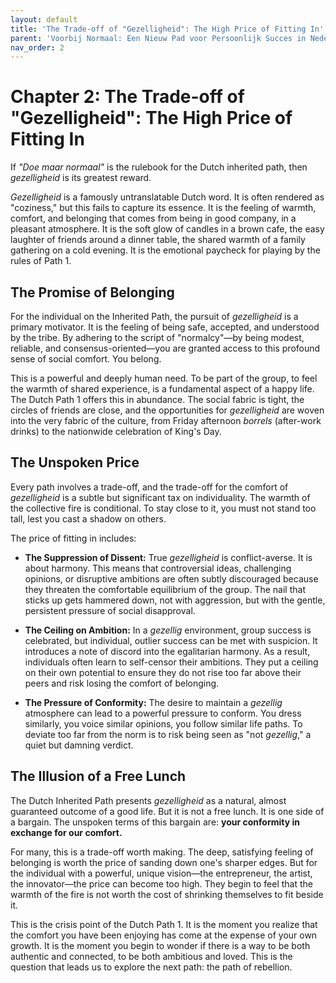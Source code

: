 ```yaml
---
layout: default
title: 'The Trade-off of "Gezelligheid": The High Price of Fitting In'
parent: 'Voorbij Normaal: Een Nieuw Pad voor Persoonlijk Succes in Nederland'
nav_order: 2
---
```


# Chapter 2: The Trade-off of "Gezelligheid": The High Price of Fitting In

If *"Doe maar normaal"* is the rulebook for the Dutch inherited path, then *gezelligheid* is its greatest reward. 

*Gezelligheid* is a famously untranslatable Dutch word. It is often rendered as "coziness," but this fails to capture its essence. It is the feeling of warmth, comfort, and belonging that comes from being in good company, in a pleasant atmosphere. It is the soft glow of candles in a brown cafe, the easy laughter of friends around a dinner table, the shared warmth of a family gathering on a cold evening. It is the emotional paycheck for playing by the rules of Path 1.

## The Promise of Belonging

For the individual on the Inherited Path, the pursuit of *gezelligheid* is a primary motivator. It is the feeling of being safe, accepted, and understood by the tribe. By adhering to the script of "normalcy"—by being modest, reliable, and consensus-oriented—you are granted access to this profound sense of social comfort. You belong.

This is a powerful and deeply human need. To be part of the group, to feel the warmth of shared experience, is a fundamental aspect of a happy life. The Dutch Path 1 offers this in abundance. The social fabric is tight, the circles of friends are close, and the opportunities for *gezelligheid* are woven into the very fabric of the culture, from Friday afternoon *borrels* (after-work drinks) to the nationwide celebration of King's Day.

## The Unspoken Price

Every path involves a trade-off, and the trade-off for the comfort of *gezelligheid* is a subtle but significant tax on individuality. The warmth of the collective fire is conditional. To stay close to it, you must not stand too tall, lest you cast a shadow on others. 

The price of fitting in includes:

*   **The Suppression of Dissent:** True *gezelligheid* is conflict-averse. It is about harmony. This means that controversial ideas, challenging opinions, or disruptive ambitions are often subtly discouraged because they threaten the comfortable equilibrium of the group. The nail that sticks up gets hammered down, not with aggression, but with the gentle, persistent pressure of social disapproval.

*   **The Ceiling on Ambition:** In a *gezellig* environment, group success is celebrated, but individual, outlier success can be met with suspicion. It introduces a note of discord into the egalitarian harmony. As a result, individuals often learn to self-censor their ambitions. They put a ceiling on their own potential to ensure they do not rise too far above their peers and risk losing the comfort of belonging.

*   **The Pressure of Conformity:** The desire to maintain a *gezellig* atmosphere can lead to a powerful pressure to conform. You dress similarly, you voice similar opinions, you follow similar life paths. To deviate too far from the norm is to risk being seen as "not *gezellig*," a quiet but damning verdict.

## The Illusion of a Free Lunch

The Dutch Inherited Path presents *gezelligheid* as a natural, almost guaranteed outcome of a good life. But it is not a free lunch. It is one side of a bargain. The unspoken terms of this bargain are: **your conformity in exchange for our comfort.**

For many, this is a trade-off worth making. The deep, satisfying feeling of belonging is worth the price of sanding down one's sharper edges. But for the individual with a powerful, unique vision—the entrepreneur, the artist, the innovator—the price can become too high. They begin to feel that the warmth of the fire is not worth the cost of shrinking themselves to fit beside it.

This is the crisis point of the Dutch Path 1. It is the moment you realize that the comfort you have been enjoying has come at the expense of your own growth. It is the moment you begin to wonder if there is a way to be both authentic and connected, to be both ambitious and loved. This is the question that leads us to explore the next path: the path of rebellion.
